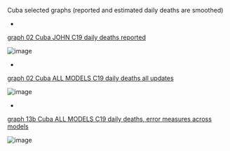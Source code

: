 Cuba selected graphs (reported and estimated daily deaths are smoothed) 

*

[graph 02 Cuba JOHN C19 daily deaths reported](https://github.com/pourmalek/CovidLongitudinal/blob/main/output/countries/Cuba/graph%2002%20Cuba%20JOHN%20C19%20daily%20deaths%20reported.pdf)

![image](https://github.com/pourmalek/CovidLongitudinal/assets/30849720/db3e67d6-db51-4d80-961f-932d4c12a87a)

*

[graph 02 Cuba ALL MODELS C19 daily deaths all updates](https://github.com/pourmalek/CovidLongitudinal/blob/main/output/countries/Cuba/graph%2002%20Cuba%20ALL%20MODELS%20C19%20daily%20deaths%20all%20updates.pdf)

![image](https://github.com/pourmalek/CovidLongitudinal/assets/30849720/414cca2c-58f8-4022-8517-3927a0980af5)

*

[graph 13b Cuba ALL MODELS C19 daily deaths, error measures across models](https://github.com/pourmalek/CovidLongitudinal/blob/main/output/countries/Cuba/graph%2013b%20Cuba%20ALL%20MODELS%20C19%20daily%20deaths%2C%20error%20measures%20across%20models.pdf)

![image](https://github.com/pourmalek/CovidLongitudinal/assets/30849720/852cf0de-a1c9-4698-8e26-3d7443b561bf)

